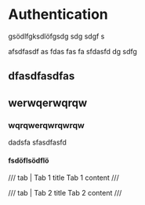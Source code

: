 # Authentication


gsödlfgksdlöfgsdg
sdg
sdgf
s

afsdfasdf
as
fdas
fas
fa
sfdasfd
dg
sdfg

## dfasdfasdfas



## werwqerwqrqw



### wqrqwerqwrqwrqw
dadsfa
sfasdfasfd

#### fsdöflsödflö


/// tab | Tab 1 title
Tab 1 content
///

/// tab | Tab 2 title
Tab 2 content
///